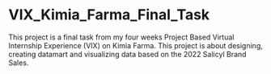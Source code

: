# VIX_Kimia_Farma_Final_Task

This project is a final task from my four weeks  Project Based Virtual Internship Experience (VIX) on Kimia Farma. This project is about designing, creating datamart and visualizing data based on the 2022 Salicyl Brand Sales. 
